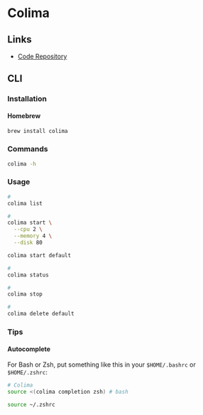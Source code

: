 # Colima

## Links

- [Code Repository](https://github.com/abiosoft/colima)

## CLI

### Installation

#### Homebrew

```sh
brew install colima
```

### Commands

```sh
colima -h
```

### Usage

```sh
#
colima list

#
colima start \
  --cpu 2 \
  --memory 4 \
  --disk 80

colima start default

#
colima status

#
colima stop

#
colima delete default
```

<!--
kubernetes
nerdctl
ssh
ssh-config
template
-->

### Tips

#### Autocomplete

For Bash or Zsh, put something like this in your `$HOME/.bashrc` or `$HOME/.zshrc`:

```sh
# Colima
source <(colima completion zsh) # bash
```

```sh
source ~/.zshrc
```
